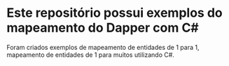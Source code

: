 # Este repositório possui exemplos do mapeamento do Dapper com C#

Foram criados exemplos de mapeamento de entidades de 1 para 1, mapeamento de entidades de 1 para muitos utilizando C#.


